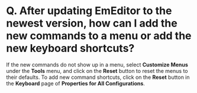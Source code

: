 # Q. After updating EmEditor to the newest version, how can I add the new commands to a menu or add the new keyboard shortcuts?

If the new commands do not show up in a menu, select **Customize Menus**
under the **Tools** menu, and click on the **Reset** button to reset the menus to their
defaults. To add new command shortcuts, click on the **Reset** button in the
**Keyboard** page of **Properties for All Configurations**.
